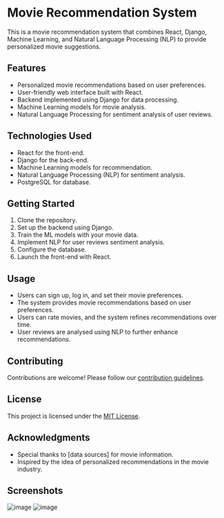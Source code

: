 # Movie Recommendation System

This is a movie recommendation system that combines React, Django, Machine Learning, and Natural Language Processing (NLP) to provide personalized movie suggestions.

## Features

- Personalized movie recommendations based on user preferences.
- User-friendly web interface built with React.
- Backend implemented using Django for data processing.
- Machine Learning models for movie analysis.
- Natural Language Processing for sentiment analysis of user reviews.

## Technologies Used

- React for the front-end.
- Django for the back-end.
- Machine Learning models for recommendation.
- Natural Language Processing (NLP) for sentiment analysis.
- PostgreSQL for database.

## Getting Started

1. Clone the repository.
2. Set up the backend using Django.
3. Train the ML models with your movie data.
4. Implement NLP for user reviews sentiment analysis.
5. Configure the database.
6. Launch the front-end with React.

## Usage

- Users can sign up, log in, and set their movie preferences.
- The system provides movie recommendations based on user preferences.
- Users can rate movies, and the system refines recommendations over time.
- User reviews are analysed using NLP to further enhance recommendations.

## Contributing

Contributions are welcome! Please follow our [contribution guidelines](CONTRIBUTING.md).

## License

This project is licensed under the [MIT License](LICENSE).

## Acknowledgments

- Special thanks to [data sources] for movie information.
- Inspired by the idea of personalized recommendations in the movie industry.

## Screenshots
![image](https://github.com/kumar11jr/recommendation_system/assets/104729493/9104893f-2fee-467c-9c1e-a6a666351bbd)
![image](https://github.com/kumar11jr/recommendation_system/assets/104729493/3eaf3910-64f3-4c37-baee-9f812ba072d2)
